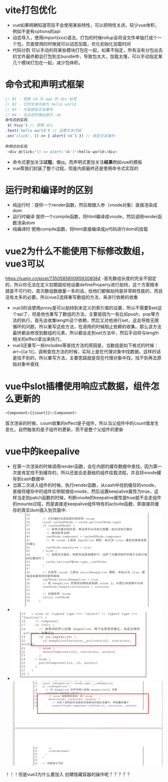 # vite打包优化
- vue如果明确知道项目不会使用某些特性，可以把特性关闭，较少vue体积，例如不是有options的api
- 动态导入，使用import(xxx)语法，打包的时候rollup会将该文件单独打成个一个包，页面使用的时候就可以动态加载，优化初始化加载时间
- 代码分割 可以手动的将某些模块打包在一起，如果不指定，所有没有分包出去的文件最终都会打包到主bundle中，导致包太大，加载太慢，可以手动指定某几个模块打包在一起，减少包体积。

# 命令式和声明式框架
```js
// 01 - 获取 id 为 app 的 div 标签
// 02 - 它的文本内容为 hello world
// 03 - 为其绑定点击事件
// 04 - 当点击时弹出提示：ok
命令式的实现
 $('#app') // 获取 div
.text('hello world') // 设置文本内容
.on('click', () => { alert('ok') }) // 绑定点击事件

声明式的实现
 <div @click="() => alert('ok')">hello world</div>
```
- 命令式更加关注**过程**，像jq，而声明式更加关注**结果**例如vue的模板
- vue帮我们封装了整个过程，但是内部最终还是使用命令式实现的

# 运行时和编译时的区别
- 纯运行时：提供一个render函数，然后根据入参（vnode对象）直接渲染成dom
- 运行时编译 提供一个compile函数，将html编译成vnode，然后调用render函数渲染dom
- 纯编译时 使用compile函数，将html直接编译成js代码进行dom的挂载




# vue2为什么不能使用下标修改数组，vue3可以
https://juejin.cn/post/7350585600859308084
-首先数组长度的完全不固定的，所以你无法在定义初期就给他设置defineProperty进行劫持，这个方案根本就是不可行的，其次数组数据量一多的话，给他们都做劫持是非常耗性能的，而且没有太多的必要。所以vue2选择重写数组的方法，来进行依赖的收集
- vue3的话使用proxy是可以劫持到未定义的索引值的设置，所以不需要$set这个api了，但是他也重写了数组的方法，主要是因为一些比如push、pop等方法的执行，首先会收集length这个依赖，然后又对他进行set，这会导致无限循环的问题，所以重写这些方法，在调用的时候阻止依赖的收集。那么该方法最终都会修改到数组的元素，所以都会走到set方法中，然后手动将与length相关的effect拿出来执行。
- vue3还重写一些includes等查找方法的原因是，当数组是如下格式的时候：arr=[{a:1}]，调用查找方法的时候，实际上是在代理对象中找数据，这样的话是找不到的，所以重写方法，主要思路就是现在代理对象中找，找不到再去原始对象中查找

# vue中slot插槽使用响应式数据，组件怎么更新的
```js
<Component>{{count}}</Component>

```
首次渲染的时候，count收集的effect是子组件，所以当父组件中的count值发生变化，自然触发的是子组件的更新，而不是整个父组件的更新


# vue中的keepalive
- 在第一次渲染的时候调用render函数，会在内部的缓存数据中查找，因为第一次是肯定找不到缓存的，所以还是会走基础的组件挂载流程，并且将vnode缓存到cash数据中
- 当第二次进入组件的时候，执行render函数，从cash中找到缓存的vnode，直接将缓存中的组件实例赋值给vnode，然后设置keepalive属性为true，这样当走到patch函数的时候，判断vnode的keepalive属性是true就不会走组件的mounte过程，而是直接走keepalive组件特有的activite函数，即直接将缓存的真实dom插入到页面中.
- ![alt text](<截屏2024-07-22 22.45.21.png>)
- ![alt text](<截屏2024-07-22 22.45.52.png>)
![alt text](<截屏2024-07-22 22.47.25.png>)


！！！但是vue3为什么要加入 创建隐藏容器的操作呢？？？？？